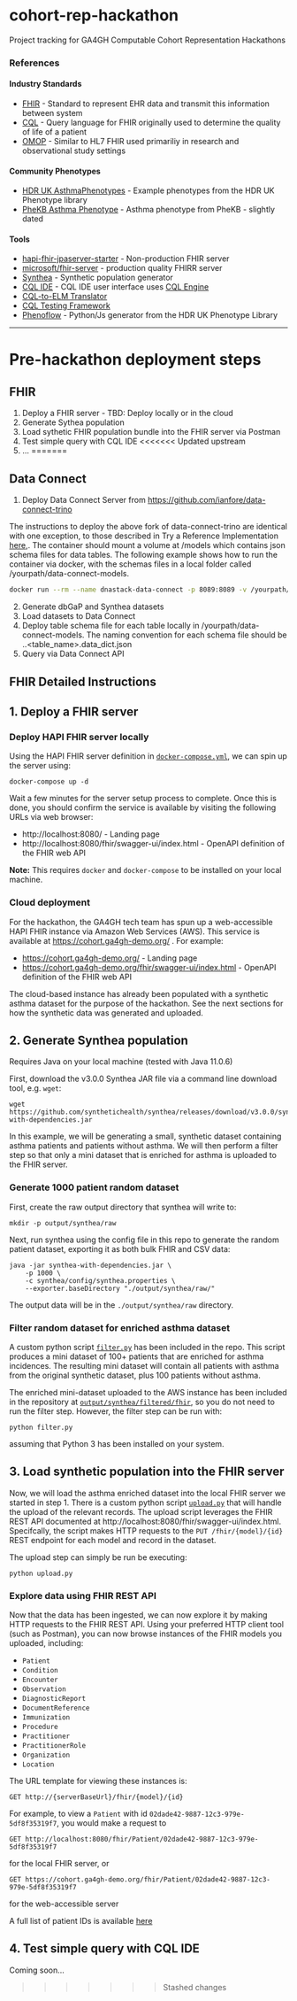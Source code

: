 # cohort-rep-hackathon
Project tracking for GA4GH Computable Cohort Representation Hackathons

### References

#### Industry Standards
- [FHIR](https://www.hl7.org/fhir/) - Standard to represent EHR data and transmit this information between system
- [CQL](https://cql.hl7.org/) - Query language for FHIR originally used to determine the quality of life of a patient
- [OMOP](https://www.ohdsi.org/data-standardization/the-common-data-model/) - Similar to HL7 FHIR used primariliy in research and observational study settings

#### Community Phenotypes
- [HDR UK AsthmaPhenotypes](https://phenotypes.healthdatagateway.org/phenotypes/?search=Asthma&tagids=&search_form=basic-form&page=1) - Example phenotypes from the HDR UK Phenotype library
- [PheKB Asthma Phenotype](https://phekb.org/phenotype/asthma) - Asthma phenotype from PheKB - slightly dated

#### Tools
- [hapi-fhir-jpaserver-starter](https://github.com/hapifhir/hapi-fhir-jpaserver-starter) - Non-production FHIR server
- [microsoft/fhir-server](https://github.com/microsoft/fhir-server) - production quality FHIRR server
- [Synthea](https://github.com/synthetichealth/synthea) - Synthetic population generator
- [CQL IDE](https://cql-runner.dataphoria.org/) - CQL IDE user interface uses [CQL Engine](https://github.com/DBCG/cql_engine)
- [CQL-to-ELM Translator](https://github.com/cqframework/clinical_quality_language/blob/master/Src/java/cql-to-elm/OVERVIEW.md)
- [CQL Testing Framework](https://github.com/AHRQ-CDS/CQL-Testing-Framework)
- [Phenoflow](https://kclhi.org/phenoflow/) - Python/Js generator from the HDR UK Phenotype Library

----

# Pre-hackathon deployment steps

## FHIR

1. Deploy a FHIR server - TBD: Deploy locally or in the cloud
2. Generate Sythea population
3. Load sythetic FHIR population bundle into the FHIR server via Postman
4. Test simple query with CQL IDE
<<<<<<< Updated upstream
5. ...
=======

## Data Connect

1. Deploy Data Connect Server from https://github.com/ianfore/data-connect-trino

The instructions to deploy the above fork of  data-connect-trino are identical with one exception, to those described in Try a Reference Implementation [here](https://ga4gh-discovery.github.io/data-connect/docs/getting-started/provision-data/),. The container should mount a volume at /models which contains json schema files for data tables. The following example shows how to run the container via docker, with the schemas files in a local folder called  /yourpath/data-connect-models.

```bash
docker run --rm --name dnastack-data-connect -p 8089:8089 -v /yourpath/data-connect-models:/models -e TRINO_DATASOURCE_URL=https://trino-public.prod.dnastack.com -e SPRING_DATASOURCE_URL=jdbc:postgresql://host.docker.internal:15432/dataconnecttrino -e SPRING_PROFILES_ACTIVE=no-auth dnastack/data-connect-trino
```

2. Generate dbGaP and Synthea datasets
3. Load datasets to Data Connect
4. Deploy table schema file for each table locally in  /yourpath/data-connect-models. The naming convention for each schema file should be <catalog>.<schema>.<table_name>.data_dict.json
5. Query via Data Connect API 

## FHIR Detailed Instructions

## 1. Deploy a FHIR server

### Deploy HAPI FHIR server locally

Using the HAPI FHIR server definition in [`docker-compose.yml`](./docker-compose.yml), we can spin up the server using:
```
docker-compose up -d
```

Wait a few minutes for the server setup process to complete. Once this is done, you should confirm the service is available by visiting the following URLs via web browser:
* http://localhost:8080/ - Landing page
* http://localhost:8080/fhir/swagger-ui/index.html - OpenAPI definition of the FHIR web API 

**Note:** This requires `docker` and `docker-compose` to be installed on your local machine.

### Cloud deployment

For the hackathon, the GA4GH tech team has spun up a web-accessible HAPI FHIR instance via Amazon Web Services (AWS). This service is available at https://cohort.ga4gh-demo.org/ . For example:
* https://cohort.ga4gh-demo.org/ - Landing page
* https://cohort.ga4gh-demo.org/fhir/swagger-ui/index.html - OpenAPI definition of the FHIR web API

The cloud-based instance has already been populated with a synthetic asthma dataset for the purpose of the hackathon. See the next sections for how the synthetic data was generated and uploaded.

## 2. Generate Synthea population

Requires Java on your local machine (tested with Java 11.0.6)

First, download the v3.0.0 Synthea JAR file via a command line download tool, e.g. `wget`:
```
wget https://github.com/synthetichealth/synthea/releases/download/v3.0.0/synthea-with-dependencies.jar
```

In this example, we will be generating a small, synthetic dataset containing asthma patients and patients without asthma. We will then perform a filter step so that only a mini dataset that is enriched for asthma is uploaded to the FHIR server.

### Generate 1000 patient random dataset

First, create the raw output directory that synthea will write to:
```
mkdir -p output/synthea/raw
```

Next, run synthea using the config file in this repo to generate the random patient dataset, exporting it as both bulk FHIR and CSV data:
```
java -jar synthea-with-dependencies.jar \
    -p 1000 \
    -c synthea/config/synthea.properties \
    --exporter.baseDirectory "./output/synthea/raw/"
```

The output data will be in the `./output/synthea/raw` directory.

### Filter random dataset for enriched asthma dataset

A custom python script [`filter.py`](./filter.py) has been included in the repo. This script produces a mini dataset of 100+ patients that are enriched for asthma incidences. The resulting mini dataset will contain all patients with asthma from the original synthetic dataset, plus 100 patients without asthma.

The enriched mini-dataset uploaded to the AWS instance has been included in the repository at [`output/synthea/filtered/fhir`](./output/synthea/filtered/fhir), so you do not need to run the filter step. However, the filter step can be run with:
```
python filter.py
```

assuming that Python 3 has been installed on your system.

## 3. Load synthetic population into the FHIR server

Now, we will load the asthma enriched dataset into the local FHIR server we started in step 1. There is a custom python script [`upload.py`](./upload.py) that will handle the upload of the relevant records. The upload script leverages the FHIR REST API documented at http://localhost:8080/fhir/swagger-ui/index.html. Specifcally, the script makes HTTP requests to the `PUT /fhir/{model}/{id}` REST endpoint for each model and record in the dataset.

The upload step can simply be run be executing:
```
python upload.py
```

### Explore data using FHIR REST API

Now that the data has been ingested, we can now explore it by making HTTP requests to the FHIR REST API. Using your preferred HTTP client tool (such as Postman), you can now browse instances of the FHIR models you uploaded, including:
* `Patient`
* `Condition`
* `Encounter`
* `Observation`
* `DiagnosticReport`
* `DocumentReference`
* `Immunization`
* `Procedure`
* `Practitioner`
* `PractitionerRole`
* `Organization`
* `Location`

The URL template for viewing these instances is:
```
GET http://{serverBaseUrl}/fhir/{model}/{id}
```

For example, to view a `Patient` with id `02dade42-9887-12c3-979e-5df8f35319f7`, you would make a request to
```
GET http://localhost:8080/fhir/Patient/02dade42-9887-12c3-979e-5df8f35319f7
```
for the local FHIR server, or

```
GET https://cohort.ga4gh-demo.org/fhir/Patient/02dade42-9887-12c3-979e-5df8f35319f7
```

for the web-accessible server

A full list of patient IDs is available [here](./PATIENT_IDS.md)

## 4. Test simple query with CQL IDE

Coming soon...
>>>>>>> Stashed changes
